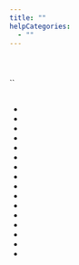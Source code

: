 ```yaml
---
title: ""
helpCategories:
  - ""
---
```

# 

## 



## 

```sh

```







``



## 

- []()
- []()
- []()
- []()
- []()
- []()
- []()
- []()
- []()
- []()
- []()
- []()
- []()
- []()
- []()
- []()

### 





### 







### 















### 















### 













### 









### 







### 





### 





### 





### 





### 





### 



### 





### 



###
